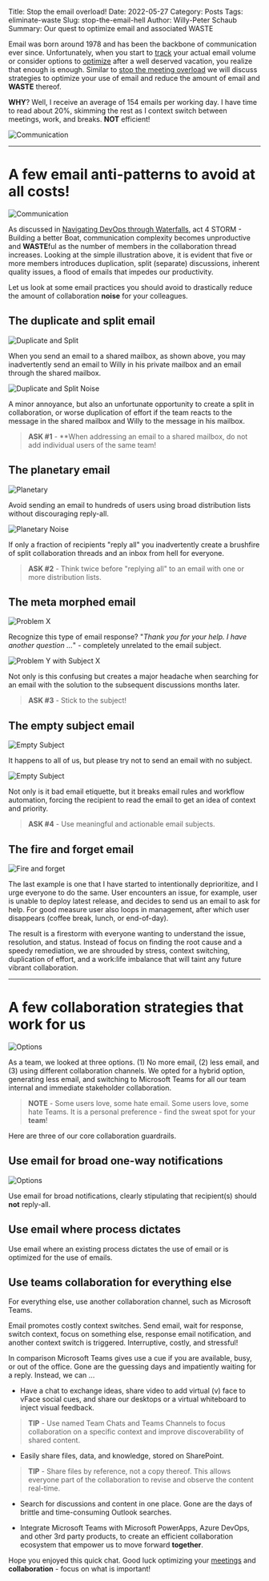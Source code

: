 Title: Stop the email overload!
Date: 2022-05-27
Category: Posts
Tags: eliminate-waste
Slug: stop-the-email-hell
Author: Willy-Peter Schaub
Summary: Our quest to optimize email and associated WASTE

Email was born around 1978 and has been the backbone of communication ever since. Unfortunately, when you start to [track](/optimize-and-track-emails.html) your actual email volume or consider options to [optimize](/optimize-and-avoid-emails.html) after a well deserved vacation, you realize that enough is enough. Similar to [stop the meeting overload](/stop-the-meeting-hell.html) we will discuss strategies to optimize your use of email and reduce the amount of email and **WASTE** thereof.

**WHY**? Well, I receive an average of 154 emails per working day. I have time to read about 20%, skimming the rest as I context switch between meetings, work, and breaks. **NOT** efficient!

![Communication](../images/stop-the-email-hell-0.png)

---

# A few email anti-patterns to avoid at all costs!

![Communication](../images/stop-the-email-hell-1.png)

As discussed in [Navigating DevOps through Waterfalls](TBD), act 4 STORM - Building a better Boat, communication complexity becomes unproductive and **WASTE**ful as the number of members in the collaboration thread increases. Looking at the simple illustration above, it is evident that five or more members introduces duplication, split (separate) discussions, inherent quality issues, a flood of emails that impedes our productivity.

Let us look at some email practices you should avoid to drastically reduce the amount of collaboration **noise** for your colleagues.

## The duplicate and split email

![Duplicate and Split](../images/stop-the-email-hell-2.png)

When you send an email to a shared mailbox, as shown above, you may inadvertently send an email to Willy in his private mailbox and an email through the shared mailbox. 

![Duplicate and Split Noise](../images/stop-the-email-hell-2b.png)

A minor annoyance, but also an unfortunate opportunity to create a split in collaboration, or worse duplication of effort if the team reacts to the message in the shared mailbox and Willy to the message in his mailbox.

> **ASK #1** - **When addressing an email to a shared mailbox, do not add individual users of the same team!

## The planetary email

![Planetary](../images/stop-the-email-hell-3.png)

Avoid sending an email to hundreds of users using broad distribution lists without discouraging reply-all.

![Planetary Noise](../images/stop-the-email-hell-3b.png)

If only a fraction of recipients "reply all" you inadvertently create a brushfire of split collaboration threads and an inbox from hell for everyone. 

> **ASK #2** - Think twice before "replying all" to an email with one or more distribution lists.

## The meta morphed email

![Problem X](../images/stop-the-email-hell-4.png)

Recognize this type of email response? "_Thank you for your help. I have another question ..._" - completely unrelated to the email subject. 

![Problem Y with Subject X](../images/stop-the-email-hell-4b.png)

Not only is this confusing but creates a major headache when searching for an email with the solution to the subsequent discussions months later. 

> **ASK #3** - Stick to the subject! 

## The empty subject email

![Empty Subject](../images/stop-the-email-hell-5.png)

It happens to all of us, but please try not to send an email with no subject.

![Empty Subject](../images/stop-the-email-hell-5b.png)

Not only is it bad email etiquette, but it breaks email rules and workflow automation, forcing the recipient to read the email to get an idea of context and priority.

> **ASK #4** - Use meaningful and actionable email subjects.

## The fire and forget email

![Fire and forget](../images/stop-the-email-hell-6.png)

The last example is one that I have started to intentionally deprioritize, and I urge everyone to do the same. User encounters an issue, for example, user is unable to deploy latest release, and decides to send us an email to ask for help. For good measure user also loops in management, after which user disappears (coffee break, lunch, or end-of-day).

The result is a firestorm with everyone wanting to understand the issue, resolution, and status. Instead of focus on finding the root cause and a speedy remediation, we are shrouded by stress, context switching, duplication of effort, and a work:life imbalance that will taint any future vibrant collaboration.

---

# A few collaboration strategies that work for us

![Options](../images/stop-the-email-hell-7.png)

As a team, we looked at three options. (1) No more email, (2) less email, and (3) using different collaboration channels. We opted for a hybrid option, generating less email, and switching to Microsoft Teams for all our team internal and immediate stakeholder collaboration.

> **NOTE** - Some users love, some hate email. Some users love, some hate Teams. It is a personal preference - find the sweat spot for your **team**!

Here are three of our core collaboration guardrails.

## Use email for broad one-way notifications

![Options](../images/stop-the-email-hell-8.png)

Use email for broad notifications, clearly stipulating that recipient(s) should **not** reply-all.  

## Use email where process dictates

Use email where an existing process dictates the use of email or is optimized for the use of emails.

## Use teams collaboration for everything else

For everything else, use another collaboration channel, such as Microsoft Teams. 

Email promotes costly context switches. Send email, wait for response, switch context, focus on something else, response email notification, and another context switch is triggered. Interruptive, costly, and stressful!

In comparison Microsoft Teams gives use a cue if you are available, busy, or out of the office. Gone are the guessing days and impatiently waiting for a reply. Instead, we can ...

- Have a chat to exchange ideas, share video to add virtual (v) face to vFace social cues, and share our desktops or a virtual whiteboard to inject visual feedback.

> **TIP** - Use named Team Chats and Teams Channels to focus collaboration on a specific context and improve discoverability of shared content.

- Easily share files, data, and knowledge, stored on SharePoint.

> **TIP** - Share files by reference, not a copy thereof. This allows everyone part of the collaboration to revise and observe the content real-time.

- Search for discussions and content in one place. Gone are the days of brittle and time-consuming Outlook searches.

- Integrate Microsoft Teams with Microsoft PowerApps, Azure DevOps, and other 3rd party products, to create an efficient collaboration ecosystem that empower us to move forward **together**. 

Hope you enjoyed this quick chat. Good luck optimizing your [meetings](/stop-the-meeting-hell.html) and **collaboration** - focus on what is important!